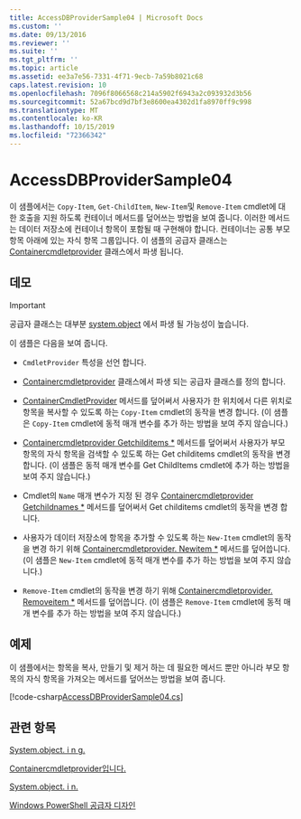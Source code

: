 ```yaml
---
title: AccessDBProviderSample04 | Microsoft Docs
ms.custom: ''
ms.date: 09/13/2016
ms.reviewer: ''
ms.suite: ''
ms.tgt_pltfrm: ''
ms.topic: article
ms.assetid: ee3a7e56-7331-4f71-9ecb-7a59b8021c68
caps.latest.revision: 10
ms.openlocfilehash: 7096f8066568c214a5902f6943a2c093932d3b56
ms.sourcegitcommit: 52a67bcd9d7bf3e8600ea4302d1fa8970ff9c998
ms.translationtype: MT
ms.contentlocale: ko-KR
ms.lasthandoff: 10/15/2019
ms.locfileid: "72366342"
---
```

# <a name="accessdbprovidersample04"></a>AccessDBProviderSample04

이 샘플에서는 `Copy-Item`, `Get-ChildItem`, `New-Item`및 `Remove-Item` cmdlet에 대 한 호출을 지원 하도록 컨테이너 메서드를 덮어쓰는 방법을 보여 줍니다. 이러한 메서드는 데이터 저장소에 컨테이너 항목이 포함될 때 구현해야 합니다. 컨테이너는 공통 부모 항목 아래에 있는 자식 항목 그룹입니다. 이 샘플의 공급자 클래스는 [Containercmdletprovider](/dotnet/api/System.Management.Automation.Provider.ContainerCmdletProvider) 클래스에서 파생 됩니다.

## <a name="demonstrates"></a>데모

> [!IMPORTANT]
> 공급자 클래스는 대부분 [system.object](/dotnet/api/System.Management.Automation.Provider.NavigationCmdletProvider) 에서 파생 될 가능성이 높습니다.

이 샘플은 다음을 보여 줍니다.

- `CmdletProvider` 특성을 선언 합니다.

- [Containercmdletprovider](/dotnet/api/System.Management.Automation.Provider.ContainerCmdletProvider) 클래스에서 파생 되는 공급자 클래스를 정의 합니다.

- [ContainerCmdletProvider](/dotnet/api/System.Management.Automation.Provider.ContainerCmdletProvider.CopyItem) 메서드를 덮어써서 사용자가 한 위치에서 다른 위치로 항목을 복사할 수 있도록 하는 `Copy-Item` cmdlet의 동작을 변경 합니다. (이 샘플은 `Copy-Item` cmdlet에 동적 매개 변수를 추가 하는 방법을 보여 주지 않습니다.)

- [Containercmdletprovider Getchilditems *](/dotnet/api/System.Management.Automation.Provider.ContainerCmdletProvider.GetChildItems) 메서드를 덮어써서 사용자가 부모 항목의 자식 항목을 검색할 수 있도록 하는 Get childitems cmdlet의 동작을 변경 합니다. (이 샘플은 동적 매개 변수를 Get ChildItems cmdlet에 추가 하는 방법을 보여 주지 않습니다.)

- Cmdlet의 `Name` 매개 변수가 지정 된 경우 [Containercmdletprovider Getchildnames *](/dotnet/api/System.Management.Automation.Provider.ContainerCmdletProvider.GetChildNames) 메서드를 덮어써서 Get childitems cmdlet의 동작을 변경 합니다.

- 사용자가 데이터 저장소에 항목을 추가할 수 있도록 하는 `New-Item` cmdlet의 동작을 변경 하기 위해 [Containercmdletprovider. Newitem *](/dotnet/api/System.Management.Automation.Provider.ContainerCmdletProvider.NewItem) 메서드를 덮어씁니다. (이 샘플은 `New-Item` cmdlet에 동적 매개 변수를 추가 하는 방법을 보여 주지 않습니다.)

- `Remove-Item` cmdlet의 동작을 변경 하기 위해 [Containercmdletprovider. Removeitem *](/dotnet/api/System.Management.Automation.Provider.ContainerCmdletProvider.RemoveItem) 메서드를 덮어씁니다. (이 샘플은 `Remove-Item` cmdlet에 동적 매개 변수를 추가 하는 방법을 보여 주지 않습니다.)

## <a name="example"></a>예제

이 샘플에서는 항목을 복사, 만들기 및 제거 하는 데 필요한 메서드 뿐만 아니라 부모 항목의 자식 항목을 가져오는 메서드를 덮어쓰는 방법을 보여 줍니다.

[!code-csharp[AccessDBProviderSample04.cs](../../../../powershell-sdk-samples/SDK-2.0/csharp/AccessDBProviderSample06/AccessDBProviderSample06.cs#L11-L1635 "AccessDBProviderSample04.cs")]

## <a name="see-also"></a>관련 항목

[System.object. i n g.](/dotnet/api/System.Management.Automation.Provider.ItemCmdletProvider)

[Containercmdletprovider입니다.](/dotnet/api/System.Management.Automation.Provider.ContainerCmdletProvider)

[System.object. i n.](/dotnet/api/System.Management.Automation.Provider.NavigationCmdletProvider)

[Windows PowerShell 공급자 디자인](./provider-types.md)

